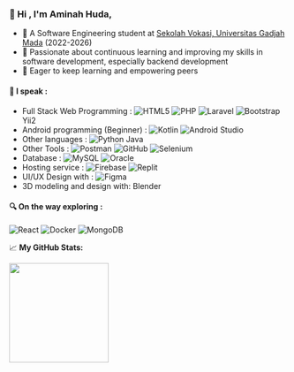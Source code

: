 ### 👋 Hi , I'm Aminah Huda, ####
- 🔬 A Software Engineering student at [Sekolah Vokasi, Universitas Gadjah Mada](https://ugm.ac.id/id/) (2022-2026)
- 🔭 Passionate about continuous learning and improving my skills in software development, especially backend development
- 💬 Eager to keep learning and empowering peers

#### 🚀 I speak : ####
- Full Stack Web Programming : 
![HTML5](https://img.shields.io/badge/html5-%23E34F26.svg?style=plastic&logo=html5&logoColor=white)
![PHP](https://img.shields.io/badge/php-%23777BB4.svg?style=plastic&logo=php&logoColor=white)
![Laravel](https://img.shields.io/badge/laravel-%23FF2D20.svg?style=plastic&logo=laravel&logoColor=white)
![Bootstrap](https://img.shields.io/badge/bootstrap-%23563D7C.svg?style=plastic&logo=bootstrap&logoColor=white)
Yii2
- Android programming (Beginner) :
![Kotlin](https://img.shields.io/badge/kotlin-%230095D5.svg?style=plastic&logo=kotlin&logoColor=white)
![Android Studio](https://img.shields.io/badge/Android%20Studio-3DDC84.svg?style=plastic&logo=android-studio&logoColor=white)
- Other languages :
![Python](https://img.shields.io/badge/python-3670A0?style=plastic&logo=python&logoColor=ffdd54)
Java
- Other Tools : 
![Postman](https://img.shields.io/badge/Postman-FF6C37?style=plastic&logo=postman&logoColor=white)
![GitHub](https://img.shields.io/badge/github-%23121011.svg?style=plastic&logo=github&logoColor=white)
![Selenium](https://img.shields.io/badge/-selenium-%43B02A?style=plastic&logo=selenium&logoColor=white)
- Database : 
![MySQL](https://img.shields.io/badge/mysql-%2300f.svg?style=plastic&logo=mysql&logoColor=white)
![Oracle](https://img.shields.io/badge/Oracle-F80000?style=plastic&logo=oracle&logoColor=white)
- Hosting service : 
![Firebase](https://img.shields.io/badge/firebase-%23039BE5.svg?style=plastic&logo=firebase)
![Replit](https://img.shields.io/badge/Replit-DD1200?style=plastic&logo=Replit&logoColor=white)
- UI/UX Design with : 
![Figma](https://img.shields.io/badge/figma-%23F24E1E.svg?style=plastic&logo=figma&logoColor=white)
- 3D modeling and design with:
Blender

#### 🔍 On the way exploring : ####
![React](https://img.shields.io/badge/react-%2320232a.svg?style=plastic&logo=react&logoColor=%2361DAFB)
![Docker](https://img.shields.io/badge/docker-%230db7ed.svg?style=plastic&logo=docker&logoColor=white)
![MongoDB](https://img.shields.io/badge/MongoDB-%234ea94b.svg?style=plastic&logo=mongodb&logoColor=white)

📈 **My GitHub Stats:**
<p>
  <img height="180em" src="https://github-readme-stats.vercel.app/api/top-langs/?username=aminhnh&show_icons=true&hide_border=true&layout=compact&langs_count=10"/>
</p>
